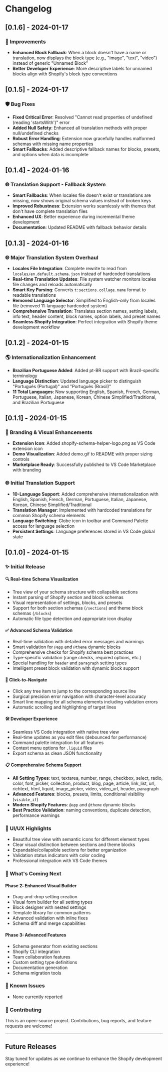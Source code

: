 # Changelog

## [0.1.6] - 2024-01-17

### 🔧 **Improvements**
- **Enhanced Block Fallback**: When a block doesn't have a name or translation, now displays the block type (e.g., "image", "text", "video") instead of generic "Unnamed Block"
- **Better Developer Experience**: More descriptive labels for unnamed blocks align with Shopify's block type conventions

## [0.1.5] - 2024-01-17

### 🛡️ **Bug Fixes**
- **Fixed Critical Error**: Resolved "Cannot read properties of undefined (reading 'startsWith')" error
- **Added Null Safety**: Enhanced all translation methods with proper null/undefined checks
- **Robust Error Handling**: Extension now gracefully handles malformed schemas with missing name properties
- **Smart Fallbacks**: Added descriptive fallback names for blocks, presets, and options when data is incomplete

## [0.1.4] - 2024-01-16

### 🌐 **Translation Support - Fallback System**
- **Smart Fallbacks**: When locales file doesn't exist or translations are missing, now shows original schema values instead of broken keys
- **Improved Robustness**: Extension works seamlessly with themes that don't have complete translation files
- **Enhanced UX**: Better experience during incremental theme development
- **Documentation**: Updated README with fallback behavior details

## [0.1.3] - 2024-01-16

### 🌐 **Major Translation System Overhaul**
- **Locales File Integration**: Complete rewrite to read from `locales/en.default.schema.json` instead of hardcoded translations
- **Real-time Translation Updates**: File system watcher monitors locales file changes and reloads automatically
- **Smart Key Parsing**: Converts `t:sections.collage.name` format to readable translations
- **Removed Language Selector**: Simplified to English-only from locales file (removed 11-language hardcoded system)
- **Comprehensive Translation**: Translates section names, setting labels, info text, header content, block names, option labels, and preset names
- **Seamless Shopify Integration**: Perfect integration with Shopify theme development workflow

## [0.1.2] - 2024-01-15

### 🌎 **Internationalization Enhancement**
- **Brazilian Portuguese Added**: Added pt-BR support with Brazil-specific terminology
- **Language Distinction**: Updated language picker to distinguish "Português (Portugal)" and "Português (Brasil)"
- **11 Total Languages**: Now supporting English, Spanish, French, German, Portuguese, Italian, Japanese, Korean, Chinese Simplified/Traditional, and Brazilian Portuguese

## [0.1.1] - 2024-01-15

### 🎨 **Branding & Visual Enhancements**
- **Extension Icon**: Added shopify-schema-helper-logo.png as VS Code extension icon
- **Demo Visualization**: Added demo.gif to README with proper sizing controls
- **Marketplace Ready**: Successfully published to VS Code Marketplace with branding

### 🌐 **Initial Translation Support**
- **10-Language Support**: Added comprehensive internationalization with English, Spanish, French, German, Portuguese, Italian, Japanese, Korean, Chinese Simplified/Traditional
- **Translation Manager**: Implemented with hardcoded translations for common Shopify schema elements
- **Language Switching**: Globe icon in toolbar and Command Palette access for language selection
- **Persistent Settings**: Language preferences stored in VS Code global state

## [0.1.0] - 2024-01-15

### ✨ Initial Release

#### 🔍 **Real-time Schema Visualization**
- Tree view of your schema structure with collapsible sections
- Instant parsing of Shopify section and block schemas  
- Visual representation of settings, blocks, and presets
- Support for both section schemas (`/sections`) and theme block schemas (`/blocks`)
- Automatic file type detection and appropriate icon display

#### ✅ **Advanced Schema Validation**
- Real-time validation with detailed error messages and warnings
- Smart validation for `@app` and `@theme` dynamic blocks
- Comprehensive checks for Shopify schema best practices
- Type-specific validation (range checks, required options, etc.)
- Special handling for `header` and `paragraph` setting types
- Intelligent preset block validation with dynamic block support

#### 🎯 **Click-to-Navigate**
- Click any tree item to jump to the corresponding source line
- Surgical precision error navigation with character-level accuracy
- Smart line mapping for all schema elements including validation errors
- Automatic scrolling and highlighting of target lines

#### 🛠️ **Developer Experience**
- Seamless VS Code integration with native tree view
- Real-time updates as you edit files (debounced for performance)
- Command palette integration for all features
- Context menu options for `.liquid` files
- Export schema as clean JSON functionality

#### 📋 **Comprehensive Schema Support**
- **All Setting Types**: text, textarea, number, range, checkbox, select, radio, color, font_picker, collection, product, blog, page, article, link_list, url, richtext, html, liquid, image_picker, video, video_url, header, paragraph
- **Advanced Features**: blocks, presets, limits, conditional visibility (`visible_if`)
- **Modern Shopify Features**: `@app` and `@theme` dynamic blocks
- **Best Practice Validation**: naming conventions, duplicate detection, performance warnings

### 🎨 **UI/UX Highlights**
- Beautiful tree view with semantic icons for different element types
- Clear visual distinction between sections and theme blocks
- Expandable/collapsible sections for better organization
- Validation status indicators with color coding
- Professional integration with VS Code themes

### 🎯 What's Coming Next

#### Phase 2: Enhanced Visual Builder
- Drag-and-drop setting creation
- Visual form builder for all setting types
- Block designer with nested settings
- Template library for common patterns
- Advanced validation with inline fixes
- Schema diff and merge capabilities

#### Phase 3: Advanced Features
- Schema generator from existing sections
- Shopify CLI integration
- Team collaboration features
- Custom setting type definitions
- Documentation generation
- Schema migration tools

### 🐛 Known Issues
- None currently reported

### 🤝 Contributing
This is an open-source project. Contributions, bug reports, and feature requests are welcome!

---

## Future Releases

Stay tuned for updates as we continue to enhance the Shopify development experience! 